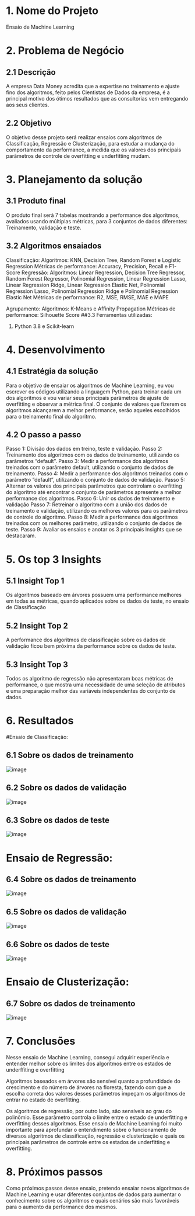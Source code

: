 # 1. Nome do Projeto
Ensaio de Machine Learning
# 2. Problema de Negócio
## 2.1 Descrição
A empresa Data Money acredita que a expertise no treinamento e ajuste fino dos algoritmos, feito
pelos Cientistas de Dados da empresa, é a principal motivo dos ótimos resultados que as
consultorias vem entregando aos seus clientes.
## 2.2 Objetivo
O objetivo desse projeto será realizar ensaios com algoritmos de Classificação, Regressão e
Clusterização, para estudar a mudança do comportamento da performance, a medida que os
valores dos principais parâmetros de controle de overfitting e underfitting mudam.
# 3. Planejamento da solução
## 3.1 Produto final
O produto final será 7 tabelas mostrando a performance dos algoritmos, avaliados usando múltiplas
métricas, para 3 conjuntos de dados diferentes: Treinamento, validação e teste.
## 3.2 Algoritmos ensaiados
Classificação:
Algoritmos: KNN, Decision Tree, Random Forest e Logistic Regression
Métricas de performance: Accuracy, Precision, Recall e F1-Score
Regressão:
Algoritmos: Linear Regression, Decision Tree Regressor, Random Forest Regressor, Polinomial
Regression, Linear Regression Lasso, Linear Regression Ridge, Linear Regression Elastic Net,
Polinomial Regression Lasso, Polinomial Regression Ridge e Polinomial Regression Elastic Net
Métricas de performance: R2, MSE, RMSE, MAE e MAPE

Agrupamento:
Algoritmos: K-Means e Affinity Propagation
Métricas de performance: Silhouette Score
##3.3 Ferramentas utilizadas:
1. Python 3.8 e Scikit-learn
# 4. Desenvolvimento
## 4.1 Estratégia da solução
Para o objetivo de ensaiar os algoritmos de Machine Learning, eu vou escrever os códigos
utilizando a linguagem Python, para treinar cada um dos algoritmos e vou variar seus principais
parâmetros de ajuste de overfitting e observar a métrica final.
O conjunto de valores que fizerem os algoritmos alcançarem a melhor performance, serão aqueles
escolhidos para o treinamento final do algoritmo.
## 4.2 O passo a passo
Passo 1: Divisão dos dados em treino, teste e validação.
Passo 2: Treinamento dos algoritmos com os dados de treinamento, utilizando os parâmetros
“default”.
Passo 3: Medir a performance dos algoritmos treinados com o parâmetro default, utilizando o
conjunto de dados de treinamento.
Passo 4: Medir a performance dos algoritmos treinados com o parâmetro “default”, utilizando o
conjunto de dados de validação.
Passo 5: Alternar os valores dos principais parâmetros que controlam o overfitting do algoritmo até
encontrar o conjunto de parâmetros apresente a melhor performance dos algoritmos.
Passo 6: Unir os dados de treinamento e validação
Passo 7: Retreinar o algoritmo com a união dos dados de treinamento e validação, utilizando os
melhores valores para os parâmetros de controle do algoritmo.
Passo 8: Medir a performance dos algoritmos treinados com os melhores parâmetro, utilizando o
conjunto de dados de teste.
Passo 9: Avaliar os ensaios e anotar os 3 principais Insights que se destacaram.
# 5. Os top 3 Insights
## 5.1 Insight Top 1
Os algoritmos baseado em árvores possuem uma performance melhores em todas as métricas,
quando aplicados sobre os dados de teste, no ensaio de Classificação
## 5.2 Insight Top 2
A performance dos algoritmos de classificação sobre os dados de validação ficou bem próxima da
performance sobre os dados de teste.
## 5.3 Insight Top 3
Todos os algoritmo de regressão não apresentaram boas métricas de performance, o que mostra
uma necessidade de uma seleção de atributos e uma preparação melhor das variáveis
independentes do conjunto de dados.
# 6. Resultados

#Ensaio de Classificação:
## 6.1 Sobre os dados de treinamento
![image](https://github.com/user-attachments/assets/565f2654-87f6-430c-8b0d-a4ba97ed36a9)

## 6.2 Sobre os dados de validação
![image](https://github.com/user-attachments/assets/eb02e667-c5a6-434e-9892-07985d6816fa)

## 6.3 Sobre os dados de teste

![image](https://github.com/user-attachments/assets/f09e85c2-0762-4cce-8ac5-09217dc631ae)

# Ensaio de Regressão:

## 6.4 Sobre os dados de treinamento
![image](https://github.com/user-attachments/assets/9438d824-1d18-4e2e-9ba7-019711a71482)

## 6.5 Sobre os dados de validação
![image](https://github.com/user-attachments/assets/98123e15-6f23-41f6-87e7-e04b366af64f)

## 6.6 Sobre os dados de teste
![image](https://github.com/user-attachments/assets/38ec0b22-28ab-4e65-bf2b-87fcbe415d12)


# Ensaio de Clusterização:

## 6.7 Sobre os dados de treinamento
![image](https://github.com/user-attachments/assets/561d8642-5c97-47d4-939b-5e9823ee5ef1)

# 7. Conclusões

Nesse ensaio de Machine Learning, consegui adquirir experiência e entender melhor sobre os limites
dos algoritmos entre os estados de underffiting e overfitting

Algoritmos baseados em árvores são sensível quanto a profundidade do crescimento e do número de
árvores na floresta, fazendo com que a escolha correta dos valores desses parâmetros impeçam os
algoritmos de entrar no estado de overfitting.

Os algoritmos de regressão, por outro lado, são sensíveis ao grau do polinômio. Esse parâmetro
controla o limite entre o estado de underfitting e overfitting desses algoritmos.
Esse ensaio de Machine Learning foi muito importante para aprofundar o entendimento sobre o
funcionamento de diversos algoritmos de classificação, regressão e clusterização e quais os principais
parâmetros de controle entre os estados de underfitting e overfitting.

# 8. Próximos passos
 
Como próximos passos desse ensaio, pretendo ensaiar novos algoritmos de Machine Learning e usar
diferentes conjuntos de dados para aumentar o conhecimento sobre os algoritmos e quais cenários são
mais favoráveis para o aumento da performance dos mesmos.





